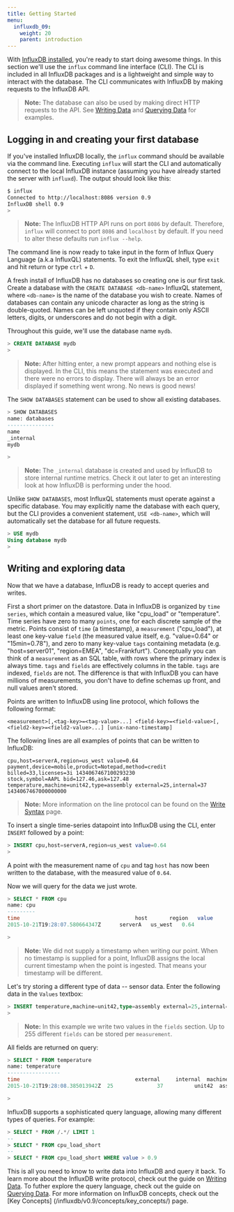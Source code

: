 ```yaml
---
title: Getting Started
menu:
  influxdb_09:
    weight: 20
    parent: introduction
---
```


With [InfluxDB installed](/influxdb/v0.9/introduction/installation), you're ready to start doing awesome things.
In this section we'll use the `influx` command line interface (CLI).
The CLI is included in all InfluxDB packages and is a lightweight and simple way to interact with the database.
The CLI communicates with InfluxDB by making requests to the InfluxDB API.


> **Note:** The database can also be used by making direct HTTP requests to the API.
See [Writing Data](/influxdb/v0.9/guides/writing_data/) and [Querying Data](/influxdb/v0.9/guides/querying_data/) for examples.

## Logging in and creating your first database
If you've installed InfluxDB locally, the `influx` command should be available via the command line.
Executing `influx` will start the CLI and automatically connect to the local InfluxDB instance (assuming you have already started the server with `influxd`).
The output should look like this:

```sh
$ influx
Connected to http://localhost:8086 version 0.9
InfluxDB shell 0.9
> 
```

> **Note:** The InfluxDB HTTP API runs on port `8086` by default.
Therefore, `influx` will connect to port `8086` and `localhost` by default.
If you need to alter these defaults run `influx --help`.

The command line is now ready to take input in the form of Influx Query Language (a.k.a InfluxQL) statements.
To exit the InfluxQL shell, type `exit` and hit return or type `ctrl` + `D`.

A fresh install of InfluxDB has no databases so creating one is our first task.
Create a database with the `CREATE DATABASE <db-name>` InfluxQL statement, where `<db-name>` is the name of the database you wish to create.
Names of databases can contain any unicode character as long as the string is double-quoted.
Names can be left unquoted if they contain only ASCII letters, digits, or underscores and do not begin with a digit.

Throughout this guide, we'll use the database name `mydb`.

```sql
> CREATE DATABASE mydb
> 
```

> **Note:** After hitting enter, a new prompt appears and nothing else is displayed.
In the CLI, this means the statement was executed and there were no errors to display.
There will always be an error displayed if something went wrong.
No news is good news!

The `SHOW DATABASES` statement can be used to show all existing databases.

```sql
> SHOW DATABASES
name: databases
---------------
name
_internal
mydb

> 
```

> **Note:** The `_internal` database is created and used by InfluxDB to store internal runtime metrics.
Check it out later to get an interesting look at how InfluxDB is performing under the hood.

Unlike `SHOW DATABASES`, most InfluxQL statements must operate against a specific database.
You may explicitly name the database with each query, but the CLI provides a convenient statement, `USE <db-name>`, which will automatically set the database for all future requests.

```sql
> USE mydb
Using database mydb
> 
```

## Writing and exploring data

Now that we have a database, InfluxDB is ready to accept queries and writes.

First a short primer on the datastore.
Data in InfluxDB is organized by `time series`, which contain a measured value, like "cpu_load" or "temperature".
Time series have zero to many `points`, one for each discrete sample of the metric.
Points consist of `time` (a timestamp), a `measurement` ("cpu_load"), at least one key-value `field` (the measured value itself, e.g.
"value=0.64" or "15min=0.78"), and zero to many key-value `tags` containing metadata (e.g.
"host=server01", "region=EMEA", "dc=Frankfurt").
Conceptually you can think of a `measurement` as an SQL table, with rows where the primary index is always time.
`tags` and `fields` are effectively columns in the table.
`tags` are indexed, `fields` are not.
The difference is that with InfluxDB you can have millions of measurements, you don't have to define schemas up front, and null values aren't stored.

Points are written to InfluxDB using line protocol, which follows the following format:

```
<measurement>[,<tag-key>=<tag-value>...] <field-key>=<field-value>[,<field2-key>=<field2-value>...] [unix-nano-timestamp]
```

The following lines are all examples of points that can be written to InfluxDB:

```
cpu,host=serverA,region=us_west value=0.64
payment,device=mobile,product=Notepad,method=credit billed=33,licenses=3i 1434067467100293230
stock,symbol=AAPL bid=127.46,ask=127.48
temperature,machine=unit42,type=assembly external=25,internal=37 1434067467000000000
```

> **Note:** More information on the line protocol can be found on the [Write Syntax](/influxdb/v0.9/write_protocols/write_syntax/) page.

To insert a single time-series datapoint into InfluxDB using the CLI, enter `INSERT` followed by a point:

```sql
> INSERT cpu,host=serverA,region=us_west value=0.64
>
```

A point with the measurement name of `cpu` and tag `host` has now been written to the database, with the measured value of `0.64`.

Now we will query for the data we just wrote.

```sql
> SELECT * FROM cpu
name: cpu
---------
time		    	                     host     	region   value
2015-10-21T19:28:07.580664347Z  	serverA	  us_west	0.64

> 
```

> **Note:** We did not supply a timestamp when writing our point.
When no timestamp is supplied for a point, InfluxDB assigns the local current timestamp when the point is ingested.
That means your timestamp will be different.

Let's try storing a different type of data -- sensor data.
Enter the following data in the `Values` textbox:

```sql
> INSERT temperature,machine=unit42,type=assembly external=25,internal=37
>
```

> **Note:** In this example we write two values in the `fields` section.
Up to 255 different `fields` can be stored per `measurement`.


All fields are returned on query:

```sql
> SELECT * FROM temperature
name: temperature
-----------------
time		                        	 external	  internal	machine	type
2015-10-21T19:28:08.385013942Z  25	        	37     		unit42  assembly

> 
```

InfluxDB supports a sophisticated query language, allowing many different types of queries.
For example:

```sql
> SELECT * FROM /.*/ LIMIT 1
--
> SELECT * FROM cpu_load_short
--
> SELECT * FROM cpu_load_short WHERE value > 0.9
```

This is all you need to know to write data into InfluxDB and query it back.
To learn more about the InfluxDB write protocol, check out the guide on [Writing Data](/influxdb/v0.9/guides/writing_data/).
To futher explore the query language, check out the guide on [Querying Data](/influxdb/v0.9/guides/querying_data/).
For more information on InfluxDB concepts, check out the [Key Concepts]
(/influxdb/v0.9/concepts/key_concepts/) page.
